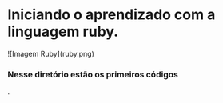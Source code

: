 <h1>Iniciando o aprendizado com a linguagem ruby.</h1>
![Imagem Ruby](ruby.png)

<h3> Nesse diretório estão os primeiros códigos</h3>.
